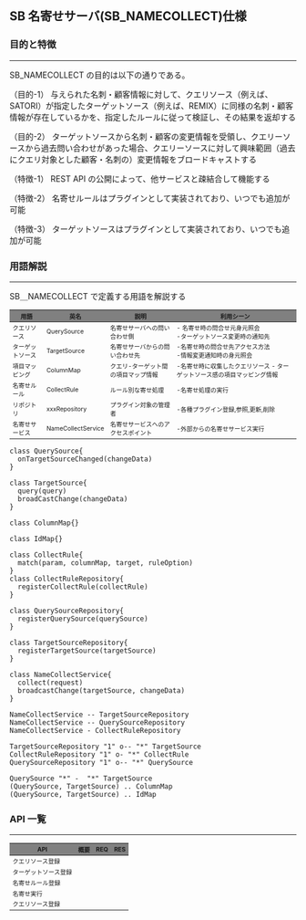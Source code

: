 ## SB 名寄せサーバ(SB_NAMECOLLECT)仕様

<style>
    table {
      font-size: 75%;
    }
    th {
        background: grey;
        word-wrap: break-word;
        text-align: center;
    }

    img{
      display: block;
      margin: auto;
      height: 100%;
      width: 100%;
    }

    div {
      font-size: 120%;
    }
</style>

### 目的と特徴

---

SB_NAMECOLLECT の目的は以下の通りである。

（目的-1）
与えられた名刺・顧客情報に対して、クエリソース（例えば、SATORI）が指定したターゲットソース（例えば、REMIX）に同様の名刺・顧客情報が存在しているかを、指定したルールに従って検証し、その結果を返却する

（目的-2）
ターゲットソースから名刺・顧客の変更情報を受領し、クエリーソースから過去問い合わせがあった場合、クエリーソースに対して興味範囲（過去にクエリ対象とした顧客・名刺の）変更情報をブロードキャストする

（特徴-1）
REST API の公開によって、他サービスと疎結合して機能する

（特徴-2）
名寄せルールはプラグインとして実装されており、いつでも追加が可能

（特徴-3）
ターゲットソースはプラグインとして実装されており、いつでも追加が可能

### 用語解説

---

SB＿NAMECOLLECT で定義する用語を解説する

| 用語             | 英名               | 説明                                | 利用シーン                                                               |
| ---------------- | ------------------ | ----------------------------------- | ------------------------------------------------------------------------ |
| クエリソース     | QuerySource        | 名寄せサーバへの問い合わせ側        | - 名寄せ時の問合せ元身元照会<br>-ターゲットソース変更時の通知先          |
| ターゲットソース | TargetSource       | 名寄せサーバからの問い合わせ先      | -名寄せ時の問合せ先アクセス方法<br>-情報変更通知時の身元照会             |
| 項目マッピング   | ColumnMap          | クエリ-ターゲット間の項目マップ情報 | -名寄せ時に収集したクエリソース - ターゲットソース感の項目マッピング情報 |
| 名寄せルール     | CollectRule        | ルール別な寄せ処理                  | -名寄せ処理の実行                                                        |
| リポジトリ       | xxxRepository      | プラグイン対象の管理者              | -各種プラグイン登録,参照,更新,削除                                       |
| 名寄せサービス   | NameCollectService | 名寄せサービスへのアクセスポイント  | -外部からの名寄せサービス実行                                            |

```plantuml
class QuerySource{
  onTargetSourceChanged(changeData)
}

class TargetSource{
  query(query)
  broadCastChange(changeData)
}

class ColumnMap{}

class IdMap{}

class CollectRule{
  match(param, columnMap, target, ruleOption)
}
class CollectRuleRepository{
  registerCollectRule(collectRule)
}

class QuerySourceRepository{
  registerQuerySource(querySource)
}

class TargetSourceRepository{
  registerTargetSource(targetSource)
}

class NameCollectService{
  collect(request)
  broadcastChange(targetSource, changeData)
}

NameCollectService -- TargetSourceRepository
NameCollectService -- QuerySourceRepository
NameCollectService - CollectRuleRepository

TargetSourceRepository "1" o-- "*" TargetSource
CollectRuleRepository "1" o- "*" CollectRule
QuerySourceRepository "1" o-- "*" QuerySource

QuerySource "*" -  "*" TargetSource
(QuerySource, TargetSource) .. ColumnMap
(QuerySource, TargetSource) .. IdMap

```

### API 一覧

---

| API                  | 概要 | REQ | RES |
| -------------------- | ---- | --- | --- |
| クエリソース登録     |      |     |     |
| ターゲットソース登録 |      |     |     |
| 名寄せルール登録     |      |     |     |
| 名寄せ実行           |      |     |     |
| クエリソース登録     |      |     |     |
